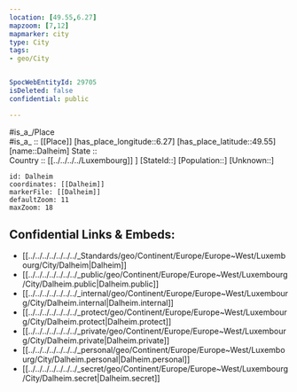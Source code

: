```yaml
---
location: [49.55,6.27] 
mapzoom: [7,12] 
mapmarker: city 
type: City
tags:
- geo/City


SpocWebEntityId: 29705
isDeleted: false
confidential: public

---
```

#is_a_/Place  
#is_a_ :: [[Place]] 
[has_place_longitude::6.27] 
[has_place_latitude::49.55] 
[name::Dalheim] 
State ::  
Country :: [[../../../../Luxembourg]] ] 
[StateId::] 
[Population::] 
[Unknown::] 


```leaflet
id: Dalheim
coordinates: [[Dalheim]] 
markerFile: [[Dalheim]] 
defaultZoom: 11 
maxZoom: 18
```


## Confidential Links & Embeds: 
- [[../../../../../../../_Standards/geo/Continent/Europe/Europe~West/Luxembourg/City/Dalheim|Dalheim]] 
- [[../../../../../../../_public/geo/Continent/Europe/Europe~West/Luxembourg/City/Dalheim.public|Dalheim.public]] 
- [[../../../../../../../_internal/geo/Continent/Europe/Europe~West/Luxembourg/City/Dalheim.internal|Dalheim.internal]] 
- [[../../../../../../../_protect/geo/Continent/Europe/Europe~West/Luxembourg/City/Dalheim.protect|Dalheim.protect]] 
- [[../../../../../../../_private/geo/Continent/Europe/Europe~West/Luxembourg/City/Dalheim.private|Dalheim.private]] 
- [[../../../../../../../_personal/geo/Continent/Europe/Europe~West/Luxembourg/City/Dalheim.personal|Dalheim.personal]] 
- [[../../../../../../../_secret/geo/Continent/Europe/Europe~West/Luxembourg/City/Dalheim.secret|Dalheim.secret]] 
